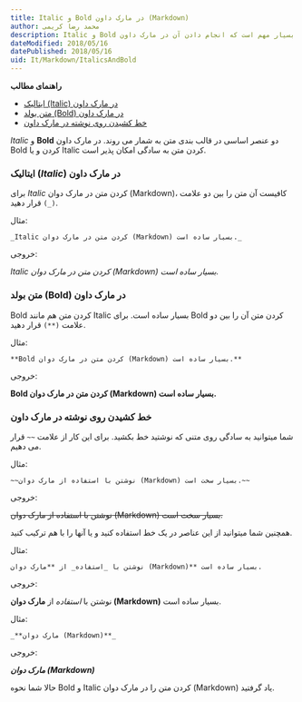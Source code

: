 ```yaml
---
title: Italic و Bold در مارک داون (Markdown)  
author: محمد رضا کریمی  
description: Italic و Bold دو عنصر اساسی در قالب بندی متن به شمار می روند و در ایجاد ظاهر مناسب و کاربردی بسیار مهم است که انجام دادن آن در مارک داون Bold کردن و یا Italic کردن متن به سادگی امکان پذیر است. 
dateModified: 2018/05/16  
datePublished: 2018/05/16  
uid: It/Markdown/ItalicsAndBold  
---
```


**راهنمای مطالب**

- [ایتالیک (Italic) در مارک داون](#ایتالیک-italic-در-مارک-داون)
- [متن بولد (Bold) در مارک داون](#متن-بولد-bold-در-مارک-داون)
- [خط کشیدن روی نوشته در مارک داون](#خط-کشیدن-روی-نوشته-در-مارک-داون)


_Italic_ و **Bold** دو عنصر اساسی در قالب بندی متن به شمار می روند. در مارک داون Bold کردن و یا Italic کردن متن به سادگی امکان پذیر است.



### ایتالیک (_Italic_) در مارک داون

برای _Italic_ کردن متن در مارک دوان (Markdown)،  کافیست آن متن را بین دو علامت `(_)` قرار دهید.

مثال:

```
_Italic کردن متن در مارک دوان (Markdown) بسیار ساده است._
```

خروجی:

_Italic کردن متن در مارک دوان (Markdown) بسیار ساده است._



### متن بولد (**Bold**) در مارک داون

Bold کردن متن هم مانند Italic بسیار ساده است. برای Bold کردن متن آن را بین دو علامت `(**)` قرار دهید.

مثال:

```
**Bold کردن متن در مارک دوان (Markdown) بسیار ساده است.**
```

خروجی:

**Bold کردن متن در مارک دوان (Markdown) بسیار ساده است.**



### خط کشیدن روی نوشته در مارک داون

 شما میتوانید به سادگی روی متنی که نوشتید خط بکشید. برای این کار از علامت `~~` قرار می دهیم.

مثال:

```
~~نوشتن با استفاده از مارک دوان (Markdown) بسیار سخت است.~~
```

خروجی:

~~نوشتن با استفاده از مارک دوان (Markdown) بسیار سخت است.~~


همچنین شما میتوانید از این عناصر در یک خط استفاده کنید و یا آنها را با هم ترکیب کنید.

مثال:

```
نوشتن با _استفاده_ از **مارک دوان (Markdown)** بسیار ساده است.
```

خروجی:

نوشتن با _استفاده_ از **مارک دوان (Markdown)** بسیار ساده است.

مثال:

```
_**مارک دوان (Markdown)**_
```

خروجی:

_**مارک دوان (Markdown)**_

حالا شما نحوه Bold و Italic کردن متن را در مارک دوان (Markdown) یاد گرفتید.


[ایتالیک (Italic) در مارک داون]: #ایتالیک-italic-در-مارک-داون
[متن بولد (Bold) در مارک داون]: #متن-بولد-bold-در-مارک-داون
[خط کشیدن روی نوشته در مارک داون]: #خط-کشیدن-روی-نوشته-در-مارک-داون